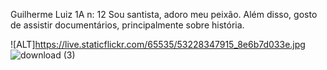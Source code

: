 Guilherme Luiz 1A n: 12
Sou santista, adoro meu peixão. Além disso, gosto de assistir documentários, principalmente sobre história.

![ALT]https://live.staticflickr.com/65535/53228347915_8e6b7d033e.jpg
![download (3)](https://github.com/catatau034/js-catatau/assets/137064241/0d74411d-6c47-4afe-af10-8d6c952ee0d3)
